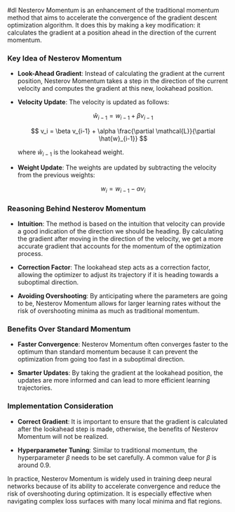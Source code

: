#dl 
Nesterov Momentum is an enhancement of the traditional momentum method that aims to accelerate the convergence of the gradient descent optimization algorithm. It does this by making a key modification: it calculates the gradient at a position ahead in the direction of the current momentum.

### Key Idea of Nesterov Momentum

- **Look-Ahead Gradient**: Instead of calculating the gradient at the current position, Nesterov Momentum takes a step in the direction of the current velocity and computes the gradient at this new, lookahead position.

- **Velocity Update**: The velocity is updated as follows:

  $$ \hat{w}_{i-1} = w_{i-1} + \beta v_{i-1} $$

  $$ v_i = \beta v_{i-1} + \alpha \frac{\partial \mathcal{L}}{\partial \hat{w}_{i-1}} $$

  where $\hat{w}_{i-1}$ is the lookahead weight.

- **Weight Update**: The weights are updated by subtracting the velocity from the previous weights:

  $$ w_i = w_{i-1} - \alpha v_i $$

### Reasoning Behind Nesterov Momentum

- **Intuition**: The method is based on the intuition that velocity can provide a good indication of the direction we should be heading. By calculating the gradient after moving in the direction of the velocity, we get a more accurate gradient that accounts for the momentum of the optimization process.

- **Correction Factor**: The lookahead step acts as a correction factor, allowing the optimizer to adjust its trajectory if it is heading towards a suboptimal direction.

- **Avoiding Overshooting**: By anticipating where the parameters are going to be, Nesterov Momentum allows for larger learning rates without the risk of overshooting minima as much as traditional momentum.

### Benefits Over Standard Momentum

- **Faster Convergence**: Nesterov Momentum often converges faster to the optimum than standard momentum because it can prevent the optimization from going too fast in a suboptimal direction.

- **Smarter Updates**: By taking the gradient at the lookahead position, the updates are more informed and can lead to more efficient learning trajectories.

### Implementation Consideration

- **Correct Gradient**: It is important to ensure that the gradient is calculated after the lookahead step is made, otherwise, the benefits of Nesterov Momentum will not be realized.

- **Hyperparameter Tuning**: Similar to traditional momentum, the hyperparameter $\beta$ needs to be set carefully. A common value for $\beta$ is around 0.9.

In practice, Nesterov Momentum is widely used in training deep neural networks because of its ability to accelerate convergence and reduce the risk of overshooting during optimization. It is especially effective when navigating complex loss surfaces with many local minima and flat regions.